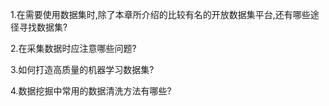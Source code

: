 1.在需要使用数据集时,除了本章所介绍的比较有名的开放数据集平台,还有哪些途径寻找数据集? 

2.在采集数据时应注意哪些问题?

3.如何打造高质量的机器学习数据集?

4.数据挖掘中常用的数据清洗方法有哪些?
